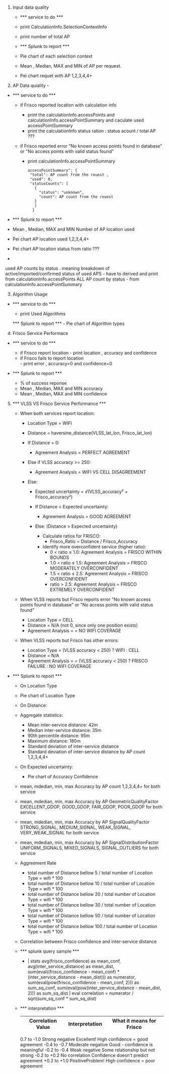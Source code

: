 

1. Input data quality 
  
   - *** service to do ***   
    - print CalculationInfo.SelectionContextInfo
    - print number of total AP  

   - *** Splunk to report *** 

    - Pie chart of each selection context 
    - Mean , Median, MAX and MIN  of AP per request.
    - Pei chart  requet with AP 1,2,3,4,4+

2. AP Data quiality  - 

 - *** service to do ***   
    - if Frisco reported location with calculation info
         -  print the calculationInfo.accessPoints and calculationInfo.accessPointSummary and  caculate  used accessPointSummary
         - print the calculationInfo status ration : status acount / total AP ???

    -  if Frisco reported error "No known access points found in database" or  "No access points with valid status found"    
        - print calculationInfo.accessPointSummary  
        
              accessPointSummary": {
               "total": AP count from the reuest ,
               "used": 0,
               "statusCounts": [
                 {
                   "status": "unknown",
                   "count": AP count from the reuest
                 }
                 ]
                }



  - *** Splunk to report *** 
  
   - Mean , Median, MAX and MIN  Number of AP location used  
   - Pei chart AP location used  1,2,3,4,4+
   - Pei chart AP location status from ratio ???
   - 
   used AP counts by status . meaning breakdown of active/imported/confirmed status of used APS -  have to derived and print from calculationInfo.accessPoints 
   ALL AP count by status  -  from calculationInfo.accessPointSummary
   
   
3. Algorithm Usage 
 - *** service to do ***  
    - print Used Algorithms    
   
    *** Splunk to report *** 
        - Pie chart of Algorithm types

4. Frisco Service  Performace 

  - *** service to do ***  
       - if Frisco report location 
        - print location , accuracy and confidence
       - if Frisco fails to report location     
        - print error , accuracy=0 and confidence=0
    
 -  *** Splunk to report ***      
    - % of success reponse 
    - Mean , Median, MAX and MIN accuracy 
    - Mean , Median, MAX and MIN confidence 
   
   
   
5. *** VLSS VS Frisco Service Performance ***

    - When both services report location:
      - Location Type = WIFI
      - Distance = haversine_distance(VLSS_lat_lon, Frisco_lat_lon)

      - If Distance = 0:
        - Agreement Analysis = PERFECT AGREEMENT

      - Else if VLSS accuracy >= 250:
        - Agreement Analysis = WIFI VS CELL DISAGREEMENT

      - Else:
        - Expected uncertainty = √(VLSS_accuracy² + Frisco_accuracy²)

        - If Distance < Expected uncertainty:
          - Agreement Analysis = GOOD AGREEMENT

        - Else: (Distance > Expected uncertainty)
          - Calculate ratios for FRISCO:       
            - Frisco_Ratio = Distance / Frisco_Accuracy 
          - Identify more overconfident service (higher ratio):
              - 0 < ratio ≤ 1.0: Agreement Analysis = FRISCO WITHIN BOUNDS
              - 1.0 < ratio ≤ 1.5: Agreement Analysis = FRISCO MODERATELY OVERCONFIDENT
              - 1.5 < ratio ≤ 2.5: Agreement Analysis = FRISCO OVERCONFIDENT
              - ratio > 2.5: Agreement Analysis = FRISCO EXTREMELY OVERCONFIDENT

    - When VLSS reports but Frisco reports error "No known access points found in database" or  "No access points with valid status found"  
      - Location Type = CELL
      - Distance = N/A (not 0, since only one position exists)
      - Agreement Analysis =  = NO WIFI COVERAGE

    - When VLSS reports but Frisco has other errors:
      - Location Type = (VLSS accuracy < 250) ? WIFI : CELL
      - Distance = N/A
      - Agreement Analysis =  = (VLSS accuracy < 250) ? FRISCO FAILURE : NO WIFI COVERAGE   



 - *** Splunk to report *** 
    -  On Location Type
     - Pie chart of Location Type
    - On Distance:
     - Aggregate statistics:
        - Mean inter-service distance: 42m
        - Median inter-service distance: 35m  
        - 90th percentile distance: 95m
        - Maximum distance: 180m
        - Standard deviation of inter-service distance
        - Standard deviation of inter-service distance by AP count 1,2,3,4,4+

    - On Expected uncertainty:  
      - Pie chart of Accuracy Confidence
      
    -  mean, mdedian, min, max  Accuracy by AP count 1,2,3,4,4+ for both service   
    -  mean, mdedian, min, max  Accuracy by AP GeometricQualityFactor  EXCELLENT_GDOP, GOOD_GDOP, FAIR_GDOP, POOR_GDOP for both service  
    -  mean, mdedian, min, max  Accuracy by AP SignalQualityFactor  STRONG_SIGNAL, MEDIUM_SIGNAL, WEAK_SIGNAL, VERY_WEAK_SIGNAL for both service  
    -  mean, mdedian, min, max  Accuracy by AP SignalDistributionFactor  UNIFORM_SIGNALS, MIXED_SIGNALS, SIGNAL_OUTLIERS for both service  
    
    - Aggreement Rate 
        - total number of Distance  bellow 5 / total number  of  Location Type = wifi * 100
        - total number of Distance  bellow 10 / total number  of  Location Type = wifi * 100
        - total number of Distance  bellow 20 / total number  of  Location Type = wifi * 100
        - total number of Distance  bellow 30 / total number  of  Location Type = wifi * 100
        - total number of Distance  bellow 50 / total number  of  Location Type = wifi * 100
        - total number of Distance  bellow 100 / total number  of  Location Type = wifi * 100
        
    
    - Correlation between Frisco confidence and inter-service distance
     - *** splunk query sample ***
          - | stats 
        avg(frisco_confidence) as mean_conf,
        avg(inter_service_distance) as mean_dist,
        sum(eval((frisco_confidence - mean_conf) * (inter_service_distance - mean_dist))) as numerator,
        sum(eval(pow(frisco_confidence - mean_conf, 2))) as sum_sq_conf,
        sum(eval(pow(inter_service_distance - mean_dist, 2))) as sum_sq_dist
    | eval correlation = numerator / sqrt(sum_sq_conf * sum_sq_dist)    
    
    - *** interpretation ***
    
    
       | Correlation  Value   |  Interpretation                 |   What it means for Frisco                   |
       | ---------------------|---------------------------------|----------------------------------------------|
         0.7 to  -1.0           Strong negative                    Excellent! High confidence = good agreement 
        -0.4 to -0.7          Moderate negative                    Good - confidence is meaningful
        -0.2 to -0.4          Weak negative                        Some relationship but not strong
        -0.2 to +0.2          No correlation                       Confidence doesn't predict agreement
        +0.2 to +1.0          PositiveProblem!                     High confidence = poor agreement
  
      